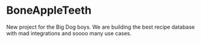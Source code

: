 # BoneAppleTeeth
New project for the Big Dog boys. We are building the best recipe database with mad integrations and soooo many use cases.
